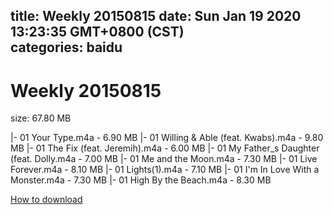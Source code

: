 
title: Weekly 20150815
date: Sun Jan 19 2020 13:23:35 GMT+0800 (CST)    
categories: baidu
---

# Weekly 20150815
size: 67.80 MB
 
 
|- 01 Your Type.m4a - 6.90 MB
|- 01 Willing & Able (feat. Kwabs).m4a - 9.80 MB
|- 01 The Fix (feat. Jeremih).m4a - 6.00 MB
|- 01 My Father_s Daughter (feat. Dolly.m4a - 7.00 MB
|- 01 Me and the Moon.m4a - 7.30 MB
|- 01 Live Forever.m4a - 8.10 MB
|- 01 Lights(1).m4a - 7.10 MB
|- 01 I'm In Love With a Monster.m4a - 7.30 MB
|- 01 High By the Beach.m4a - 8.30 MB

[How to download](https://bpcam.bemobtrk.com/go/2ceec3aa-1ca2-46d6-b9ff-aaa5c184517c?jno=568)